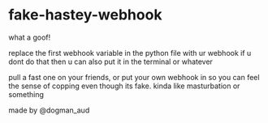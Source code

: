 # fake-hastey-webhook
what a goof!

replace the first webhook variable in the python file with ur webhook
if u dont do that then u can also put it in the terminal or whatever

pull a fast one on your friends, or put your own webhook in so you can feel the sense of copping even though its fake. kinda like masturbation or something

made by @dogman_aud
